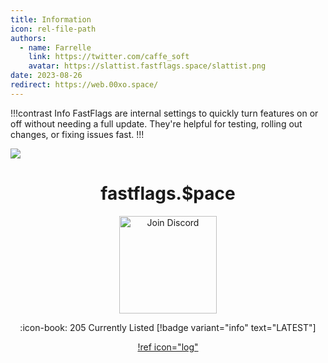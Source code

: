 ```yaml
---
title: Information
icon: rel-file-path	
authors:
  - name: Farrelle
    link: https://twitter.com/caffe_soft
    avatar: https://slattist.fastflags.space/slattist.png
date: 2023-08-26
redirect: https://web.00xo.space/
---
```


!!!contrast Info
FastFlags are internal settings to quickly turn features on or off without needing a full update. They're helpful for testing, rolling out changes, or fixing issues fast.
!!!

![](assets/header.jpg)

<div align="center">

# fastflags.$pace
<a href="https://discord.gg/6zqNQTSkrg">
  <img src="https://img.shields.io/discord/1241247795470536725?logo=discord&logoColor=white&label=discord&color=4d3dff" width="156" alt="Join Discord">
  </a>

:icon-book: 205 Currently Listed [!badge variant="info" text="LATEST"]

[!ref icon="log"](/logs/changelog.md)

</div>
